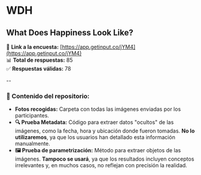 # WDH
## What Does Happiness Look Like?

📌 **Link a la encuesta:** [https://app.getinput.co/jYM4](https://app.getinput.co/jYM4)  
📊 **Total de respuestas:** 85  
✅ **Respuestas válidas:** 78  

--

### 📂 Contenido del repositorio:
- **Fotos recogidas:** Carpeta con todas las imágenes enviadas por los participantes.  
- **🔍 Prueba Metadata:** Código para extraer datos "ocultos" de las imágenes, como la fecha, hora y ubicación donde fueron tomadas. **No lo utilizaremos**, ya que los usuarios han detallado esta información manualmente.  
- **🖼️ Prueba de parametrización:** Método para extraer objetos de las imágenes. **Tampoco se usará**, ya que los resultados incluyen conceptos irrelevantes y, en muchos casos, no reflejan con precisión la realidad.  
